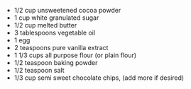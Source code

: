 - 1/2 cup unsweetened cocoa powder
- 1 cup white granulated sugar
- 1/2 cup melted butter
- 3 tablespoons vegetable oil
- 1 egg
- 2 teaspoons pure vanilla extract
- 1 1/3 cups all purpose flour (or plain flour)
- 1/2 teaspoon baking powder
- 1/2 teaspoon salt
- 1/3 cup semi sweet chocolate chips, (add more if desired)